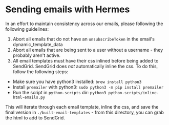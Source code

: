 # Sending emails with Hermes

In an effort to maintain consistency across our emails, please following the following guidelines:

1. Abort all emails that do not have an `unsubscribeToken` in the email's dynamic_template_data
2. Abort all emails that are being sent to a user without a username - they probably aren't active.
3. All email templates must have their css inlined before being added to SendGrid. SendGrid does *not* automatically inline the css. To do this, follow the following steps:

- Make sure you have python3 installed: `brew install python3`
- Install `premailer` with python3: `sudo python3 -m pip install premailer`
- Run the script in `python-scripts` dir: `python3 python-scripts/inline-html-emails.py`

This will iterate through each email template, inline the css, and save the final version in `./built-email-templates` - from this directory, you can grab the html to add to SendGrid.